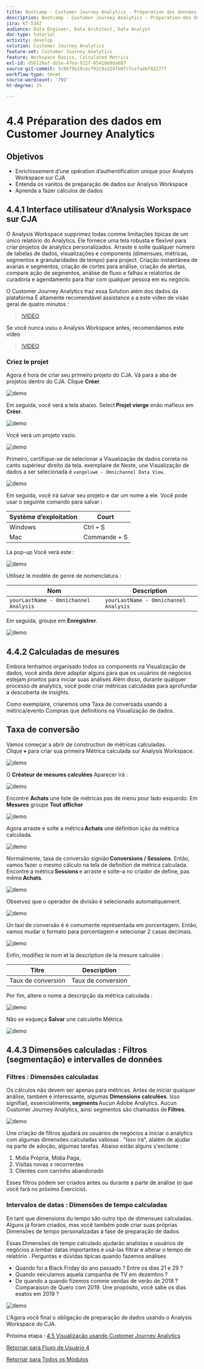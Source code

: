 ```yaml
---
title: Bootcamp - Customer Journey Analytics - Préparation des données dans Analysis Workspace - Brésil
description: Bootcamp - Customer Journey Analytics - Préparation des données dans Analysis Workspace - Brésil
jira: KT-5342
audience: Data Engineer, Data Architect, Data Analyst
doc-type: tutorial
activity: develop
solution: Customer Journey Analytics
feature-set: Customer Journey Analytics
feature: Workspace Basics, Calculated Metrics
exl-id: d56128af-dd1e-47ea-922f-85418e9da687
source-git-commit: 3c86f9b19cecf92c9a324fb6fcfcefaebf82177f
workflow-type: tm+mt
source-wordcount: '793'
ht-degree: 1%

---
```


# 4.4 Préparation des dados em Customer Journey Analytics

## Objetivos

- Enrichissement d’une opération d’authentification unique pour Analysis Workspace sur CJA
- Entenda os vanitos de preparação de dados sur Analysis Workspace
- Aprenda a fazer cálculos de dados

## 4.4.1 Interface utilisateur d’Analysis Workspace sur CJA

O Analysis Workspace supprimez todas comme limitações típicas de um único relatório do Analytics. Ele fornece uma tela robusta e flexível para criar projetos de analytics personalizados. Arraste e solte qualquer número de tabelas de dados, visualizações e components (dimensues, métricas, segmentos e granularidades de tempo) para project. Criação instantânea de avarias e segmentos, criação de cortes para análise, criação de alertas, compare ação de segmentos, análise de fluxo e falhas e relatórios de curadoria e agendamento para lhar com qualquer pessoa em eu negócio.

O Customer Journey Analytics traz essa Solution além dos dados da plataforma É altamente recomendável assistance a a este video de visão geral de quatro minutos :

>[!VIDEO](https://video.tv.adobe.com/v/35109?quality=12&learn=on)

Se você nunca usou o Analysis Workspace antes, recomendamos este vídeo

>[!VIDEO](https://video.tv.adobe.com/v/26266?quality=12&learn=on)

### Criez le projet

Agora é hora de criar seu primeiro projeto do CJA. Vá para a aba de projetos dentro do CJA. Clique **Créer**.

![demo](./images/prmenu.png)

Em seguida, você verá a tela abaixo. Select **Projet vierge** enão mafieux em **Créer**.

![demo](./images/prmenu1.png)

Você verá um projeto vazio.

![demo](./images/premptyprojects.png)

Primeiro, certifique-se de selecionar a Visualização de dados correta no canto supérieur direito da tela. exemplaire de Neste, une Visualização de dados a ser selecionada é `vangeluwe - Omnichannel Data View`.

![demo](./images/prdv.png)

Em seguida, você irá salvar seu projeto e dar um nome a ele. Você pode usar o seguinte comando para salvar :

| Système d’exploitation | Court |
| ----------------- |-------------| 
| Windows | Ctrl + S |
| Mac | Commande + S |

La pop-up Você verá este :

![demo](./images/prsave.png)

Utilisez le modèle de genre de nomenclatura :

| Nom | Description |
| ----------------- |-------------| 
| `yourLastName - Omnichannel Analysis` | `yourLastName - Omnichannel Analysis` |

Em seguida, groupe em **Enregistrer**.

![demo](./images/prsave2.png)

## 4.4.2 Calculadas de mesures

Embora tenhamos organisado todos os components na Visualização de dados, você ainda deve adaptar alguns para que os usuários de negócios estejam prontos para iniciar suas análises Além disso, durante qualquer processo de analytics, você pode criar métricas calculadas para aprofundar a descoberta de insights.

Como exemplaire, criaremos uma Taxa de conversada usando a métrica/evento Compras que definitions na Visualização de dados.

## Taxa de conversão

Vamos começar a abrir de construction de métricas calculadas. Clique **+** para criar sua primeira Métrica calculada sur Analysis Workspace.

![demo](./images/pradd.png)

O **Créateur de mesures calculées** Aparecer irá :

![demo](./images/prbuilder.png)

Encontre **Achats** une liste de métricas pas de menu pour lado esquerdo. Em **Mesures** groupe **Tout afficher**

![demo](./images/calcbuildercr1.png)

Agora arraste e solte a métrica **Achats** une définition ição da métrica calculada.

![demo](./images/calcbuildercr2.png)

Normalmente, taxa de conversão signião **Conversions / Sessions**. Então, vamos fazer o mesmo cálculo na tela de definition de métrica calculada. Encontre a métrica **Sessions** e arraste e solte-a no criador de define, pas même **Achats**.

![demo](./images/calcbuildercr3.png)

Observez que o operador de divisão é selecionado automatiquement.

![demo](./images/calcbuildercr4.png)

Un taxi de conversão é é comumente représentada em porcentagem. Então, vamos mudar o formato para porcentagem e selecionar 2 casas decimais.

![demo](./images/calcbuildercr5.png)

Enfin, modifiez le nom et la description de la mesure calculée :

| Titre | Description |
| ----------------- |-------------| 
| Taux de conversion | Taux de conversion |

Por fim, altere o nome a descripção da métrica calculada :

![demo](./images/calcbuildercr6.png)

Não se esqueça **Salvar** une calculette Métrica.

![demo](./images/pr9.png)

## 4.4.3 Dimensões calculadas : Filtros (segmentação) e intervalles de données

### Filtres : Dimensões calculadas

Os cálculos não devem ser apenas para métricas. Antes de iniciar qualquer análise, também é interessante, algumas **Dimensions calculées**. Isso signifiait, essencialmente, **segments** Aucun Adobe Analytics. Aucun Customer Journey Analytics, ainsi segmentos são chamados de **Filtres**.

![demo](./images/prfilters.png)

Une criação de filtros ajudará os usuários de negócios a iniciar o analytics com algumas dimensões calculadas valiosas . &quot;Isso irá&quot;, alalém de ajudar na parte de adoção, algumas tarefas. Abaixo estão alguns s&#39;exclame :

1. Mídia Própria, Mídia Paga,
2. Visitas novas x recorrentes
3. Clientes com carrinho abandonado

Esses filtros podem ser criados antes ou durante a parte de análise (o que você fará no próximo Exercício).

### Intervalos de datas : Dimensões de tempo calculadas

En tant que dimensions du tempo são outro tipo de dimensues calculadas. Alguns já foram criados, mas você também pode criar suas próprias Dimensões de tempo personalizadas a fase de preparação de dados.

Essas Dimensões de tempo calculado ajudarão analistas e usuários de negócios a lembar datas importantes e usá-las filtrar e alterar o tempo de relatório . Perguntas e dúvidas típicas quando fazemos análises

- Quando foi a Black Friday do ano passado ? Entre os dias 21 e 29 ?
- Quando veiculamos aquela campanha de TV em dezembro ?
- De quando a quando fizemos comme vendas de verão de 2018 ? Comparaison de Quero com 2019. Une propósito, você sabe os dias exatos em 2019 ?

![demo](./images/timedimensions.png)

L&#39;Agora você final o obligação de preparação de dados usando o Analysis Workspace do CJA.

Próxima etapa : [4.5 Visualização usando Customer Journey Analytics](./ex5.md)

[Retornar para Fluxo de Usuário 4](./uc4.md)

[Retornar para Todos os Módulos](./../../overview.md)
